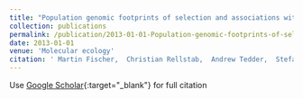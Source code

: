 ```yaml
---
title: "Population genomic footprints of selection and associations with climate in natural populations of Arabidopsis halleri from the Alps"
collection: publications
permalink: /publication/2013-01-01-Population-genomic-footprints-of-selection-and-associations-with-climate-in-natural-populations-of-Arabidopsis-halleri-from-the-Alps
date: 2013-01-01
venue: 'Molecular ecology'
citation: ' Martin Fischer,  Christian Rellstab,  Andrew Tedder,  Stefan Zoller,  Felix Gugerli,  Kentaro Shimizu,  Rolf Holderegger,  Alex Widmer, &quot;Population genomic footprints of selection and associations with climate in natural populations of Arabidopsis halleri from the Alps.&quot; Molecular ecology, 2013.'
---
```

Use [Google Scholar](https://scholar.google.com/scholar?q=Population+genomic+footprints+of+selection+and+associations+with+climate+in+natural+populations+of+Arabidopsis+halleri+from+the+Alps){:target="_blank"} for full citation